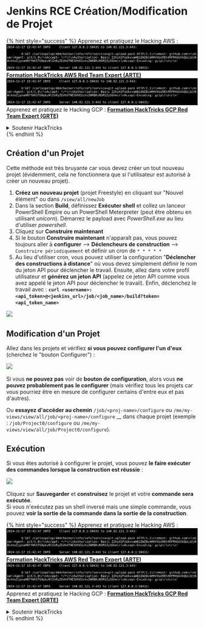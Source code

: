 # Jenkins RCE Création/Modification de Projet

{% hint style="success" %}
Apprenez et pratiquez le Hacking AWS :<img src="../../.gitbook/assets/image (1).png" alt="" data-size="line">[**Formation HackTricks AWS Red Team Expert (ARTE)**](https://training.hacktricks.xyz/courses/arte)<img src="../../.gitbook/assets/image (1).png" alt="" data-size="line">\
Apprenez et pratiquez le Hacking GCP : <img src="../../.gitbook/assets/image (2).png" alt="" data-size="line">[**Formation HackTricks GCP Red Team Expert (GRTE)**<img src="../../.gitbook/assets/image (2).png" alt="" data-size="line">](https://training.hacktricks.xyz/courses/grte)

<details>

<summary>Soutenir HackTricks</summary>

* Consultez les [**plans d'abonnement**](https://github.com/sponsors/carlospolop) !
* **Rejoignez le** 💬 [**groupe Discord**](https://discord.gg/hRep4RUj7f) ou le [**groupe telegram**](https://t.me/peass) ou **suivez-nous sur** **Twitter** 🐦 [**@hacktricks\_live**](https://twitter.com/hacktricks\_live)**.**
* **Partagez des astuces de hacking en soumettant des PRs aux** [**HackTricks**](https://github.com/carlospolop/hacktricks) et [**HackTricks Cloud**](https://github.com/carlospolop/hacktricks-cloud) dépôts github.

</details>
{% endhint %}

## Création d'un Projet

Cette méthode est très bruyante car vous devez créer un tout nouveau projet (évidemment, cela ne fonctionnera que si l'utilisateur est autorisé à créer un nouveau projet).

1. **Créez un nouveau projet** (projet Freestyle) en cliquant sur "Nouvel élément" ou dans `/view/all/newJob`
2. Dans la section **Build**, définissez **Exécuter shell** et collez un lanceur PowerShell Empire ou un PowerShell Meterpreter (peut être obtenu en utilisant _unicorn_). Démarrez le payload avec _PowerShell.exe_ au lieu d'utiliser _powershell_.
3. Cliquez sur **Construire maintenant**
1. Si le bouton **Construire maintenant** n'apparaît pas, vous pouvez toujours aller à **configurer** --> **Déclencheurs de construction** --> `Construire périodiquement` et définir un cron de `* * * * *`
2. Au lieu d'utiliser cron, vous pouvez utiliser la configuration "**Déclencher des constructions à distance**" où vous devez simplement définir le nom du jeton API pour déclencher le travail. Ensuite, allez dans votre profil utilisateur et **générez un jeton API** (appelez ce jeton API comme vous avez appelé le jeton API pour déclencher le travail). Enfin, déclenchez le travail avec : **`curl <username>:<api_token>@<jenkins_url>/job/<job_name>/build?token=<api_token_name>`**

![](<../../.gitbook/assets/image (165).png>)

## Modification d'un Projet

Allez dans les projets et vérifiez **si vous pouvez configurer l'un d'eux** (cherchez le "bouton Configurer") :

![](<../../.gitbook/assets/image (265).png>)

Si vous **ne pouvez pas** voir de **bouton de configuration**, alors vous **ne pouvez probablement pas** **le configurer** (mais vérifiez tous les projets car vous pourriez être en mesure de configurer certains d'entre eux et pas d'autres).

Ou **essayez d'accéder au chemin** `/job/<proj-name>/configure` ou `/me/my-views/view/all/job/<proj-name>/configure` \_\_ dans chaque projet (exemple : `/job/Project0/configure` ou `/me/my-views/view/all/job/Project0/configure`).

## Exécution

Si vous êtes autorisé à configurer le projet, vous pouvez **le faire exécuter des commandes lorsque la construction est réussie** :

![](<../../.gitbook/assets/image (98).png>)

Cliquez sur **Sauvegarder** et **construisez** le projet et votre **commande sera exécutée**.\
Si vous n'exécutez pas un shell inversé mais une simple commande, vous pouvez **voir la sortie de la commande dans la sortie de la construction**.

{% hint style="success" %}
Apprenez et pratiquez le Hacking AWS :<img src="../../.gitbook/assets/image (1).png" alt="" data-size="line">[**Formation HackTricks AWS Red Team Expert (ARTE)**](https://training.hacktricks.xyz/courses/arte)<img src="../../.gitbook/assets/image (1).png" alt="" data-size="line">\
Apprenez et pratiquez le Hacking GCP : <img src="../../.gitbook/assets/image (2).png" alt="" data-size="line">[**Formation HackTricks GCP Red Team Expert (GRTE)**<img src="../../.gitbook/assets/image (2).png" alt="" data-size="line">](https://training.hacktricks.xyz/courses/grte)

<details>

<summary>Soutenir HackTricks</summary>

* Consultez les [**plans d'abonnement**](https://github.com/sponsors/carlospolop) !
* **Rejoignez le** 💬 [**groupe Discord**](https://discord.gg/hRep4RUj7f) ou le [**groupe telegram**](https://t.me/peass) ou **suivez-nous sur** **Twitter** 🐦 [**@hacktricks\_live**](https://twitter.com/hacktricks\_live)**.**
* **Partagez des astuces de hacking en soumettant des PRs aux** [**HackTricks**](https://github.com/carlospolop/hacktricks) et [**HackTricks Cloud**](https://github.com/carlospolop/hacktricks-cloud) dépôts github.

</details>
{% endhint %}
